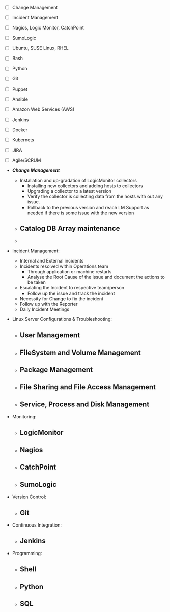- [ ] Change Management
- [ ] Incident Management
- [ ] Nagios, Logic Monitor, CatchPoint
- [ ] SumoLogic
- [ ] Ubuntu, SUSE Linux, RHEL
- [ ] Bash
- [ ] Python
- [ ] Git
- [ ] Puppet
- [ ] Ansible
- [ ] Amazon Web Services (AWS)
- [ ] Jenkins
- [ ] Docker
- [ ] Kubernets
- [ ] JIRA
- [ ] Agile/SCRUM



* ***Change Management***
	- Installation and up-gradation of LogicMonitor collectors
		- Installing new collectors and adding hosts to collectors
		- Upgrading a collector to a latest version
		- Verify the collector is collecting data from the hosts with out any issue.
		- Rollback to the previous version and reach LM Support as needed if there is some issue with the new version
	- Catalog DB Array maintenance
		- 
	- 
	
* Incident Management:
	- Internal and External incidents
	- Incidents resolved within Operations team
		- Through application or machine restarts
		- Analyse the Root Cause of the issue and document the actions to be taken
	- Escalating the Incident to respective team/person
		- Follow up the issue and track the incident
	- Necessity for Change to fix the incident
	- Follow up with the Reporter
	- Daily Incident Meetings
	
* Linux Server Configurations & Troubleshooting:
	- User Management
		- 
	- FileSystem and Volume Management
		- 
	- Package Management
		- 
	- File Sharing and File Access Management
		- 
	- Service, Process and Disk Management
		- 

* Monitoring:
	- LogicMonitor
		- 
	- Nagios
		- 
	- CatchPoint
		- 
	- SumoLogic
		- 

* Version Control:
	- Git
		- 

* Continuous Integration:
	- Jenkins
		- 
	
* Programming:
	- Shell
		- 
	- Python
		- 
	- SQL
		- 
